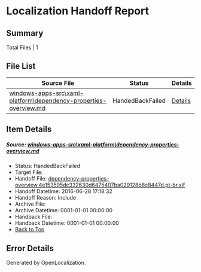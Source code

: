 # <a name='report-top'></a> Localization Handoff Report

## Summary
 Total Files | 1

## File List
 Source File | Status | Details 
 ----------- | ------ | ------- 
 [windows-apps-src\xaml-platform\dependency-properties-overview.md](https://github.com/Microsoft/windows-apps/blob/2791b5b80bf1405d3efdce5d81824dbe6d347b4f/windows-apps-src/xaml-platform/dependency-properties-overview.md) | HandedBackFailed | [Details](#5c61d4ff2f1efc6d4ce0ed292f2f856b23e53c913897)

## Item Details
##### <a name='5c61d4ff2f1efc6d4ce0ed292f2f856b23e53c913897'></a> Source: [windows-apps-src\xaml-platform\dependency-properties-overview.md](https://github.com/Microsoft/windows-apps/blob/2791b5b80bf1405d3efdce5d81824dbe6d347b4f/windows-apps-src/xaml-platform/dependency-properties-overview.md)
* Status: HandedBackFailed
* Target File: 
* Handoff File: [dependency-properties-overview.4e153595dc332630d6475407ba029128b8c8447d.pt-br.xlf](https://github.com/Microsoft/WDG.handoff/blob/3df61bbd9cdf13422826214306ef77ef8be2db99/ol-handoff/Microsoft/windows-apps.pt-br/master/dependency-properties-overview.4e153595dc332630d6475407ba029128b8c8447d.pt-br.xlf)
* Handoff Datetime: 2016-06-28 17:18:32
* Handoff Reason: Include
* Archive File: 
* Archive Datetime: 0001-01-01 00:00:00
* Handback File: 
* Handback Datetime: 0001-01-01 00:00:00
* [Back to Top](#report-top)


## Error Details

Generated by OpenLocalization.
